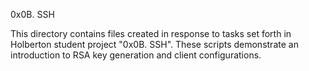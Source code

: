 0x0B. SSH

This directory contains files created in response to tasks set forth in Holberton student project "0x0B. SSH". These scripts demonstrate an introduction to RSA key generation and client configurations.
